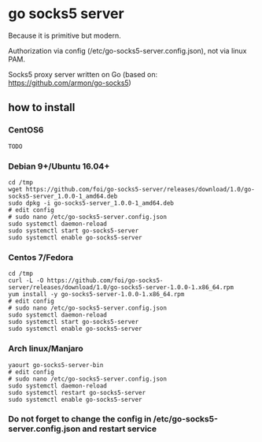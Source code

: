 # go socks5 server

Because it is primitive but modern.

Authorization via config (/etc/go-socks5-server.config.json), not via linux PAM.

Socks5 proxy server written on Go (based on: https://github.com/armon/go-socks5)


## how to install

### CentOS6

```
TODO
```

### Debian 9+/Ubuntu 16.04+

```
cd /tmp
wget https://github.com/foi/go-socks5-server/releases/download/1.0/go-socks5-server_1.0.0-1_amd64.deb
sudo dpkg -i go-socks5-server_1.0.0-1_amd64.deb
# edit config
# sudo nano /etc/go-socks5-server.config.json
sudo systemctl daemon-reload
sudo systemctl start go-socks5-server
sudo systemctl enable go-socks5-server

```
### Centos 7/Fedora

```
cd /tmp
curl -L -O https://github.com/foi/go-socks5-server/releases/download/1.0/go-socks5-server-1.0.0-1.x86_64.rpm
yum install -y go-socks5-server-1.0.0-1.x86_64.rpm
# edit config
# sudo nano /etc/go-socks5-server.config.json
sudo systemctl daemon-reload
sudo systemctl start go-socks5-server
sudo systemctl enable go-socks5-server

```

### Arch linux/Manjaro

```
yaourt go-socks5-server-bin
# edit config
# sudo nano /etc/go-socks5-server.config.json
sudo systemctl daemon-reload
sudo systemctl restart go-socks5-server
sudo systemctl enable go-socks5-server

```

### Do not forget to change the config in /etc/go-socks5-server.config.json and restart service
